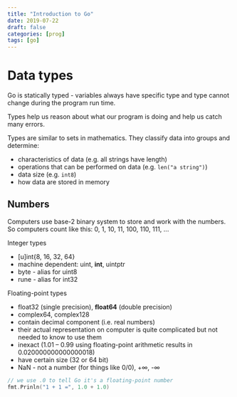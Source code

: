 ```yaml
---
title: "Introduction to Go"
date: 2019-07-22
draft: false
categories: [prog]
tags: [go]
---
```


# Data types

Go is statically typed - variables always have specific type and type cannot
change during the program run time.

Types help us reason about what our program is doing and help us catch many
errors.

Types are similar to sets in mathematics. They classify data into groups and
determine:

* characteristics of data (e.g. all strings have length)
* operations that can be performed on data (e.g. `len("a string")`)
* data size (e.g. `int8`)
* how data are stored in memory

## Numbers

Computers use base-2 binary system to store and work with the numbers. So
computers count like this: 0, 1, 10, 11, 100, 110, 111, ...

Integer types

* [u]int{8, 16, 32, 64}
* machine dependent: uint, **int**, uintptr
* byte - alias for uint8
* rune - alias for int32

Floating-point types

* float32 (single precision), **float64** (double precision)
* complex64, complex128
* contain decimal component (i.e. real numbers)
* their actual representation on computer is quite complicated but not needed to
    know to use them
* inexact (1.01 – 0.99 using floating-point arithmetic results in
    0.020000000000000018)
* have certain size (32 or 64 bit)
* NaN - not a number (for things like 0/0), +∞, -∞

```go
// we use .0 to tell Go it's a floating-point number
fmt.Prinln("1 + 1 =", 1.0 + 1.0)
```

